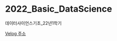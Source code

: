 # 2022_Basic_DataScience
데이터사이언스기초_22년1학기

[Velog 주소](https://velog.io/@cksgodl/series/DataScience22%EB%85%841%ED%95%99%EA%B8%B0)

